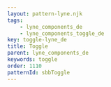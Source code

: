 ```yaml
---
layout: pattern-lyne.njk
tags: 
    - lyne_components_de
    - lyne_components_toggle_de
key: toggle-lyne_de
title: Toggle
parent: lyne_components_de
keywords: toggle
order: 1110
patternId: sbbToggle
---
```


